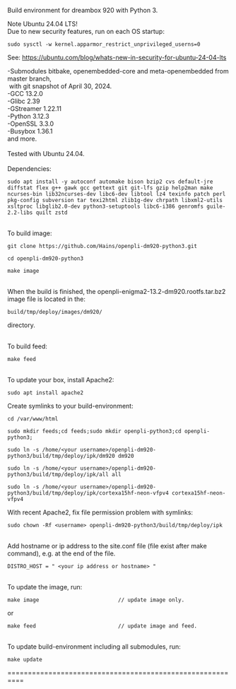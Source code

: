 Build environment for dreambox 920 with Python 3.<br>

Note Ubuntu 24.04 LTS!<br>
Due to new security features, run on each OS startup:
```
sudo sysctl -w kernel.apparmor_restrict_unprivileged_userns=0
```
See:
https://ubuntu.com/blog/whats-new-in-security-for-ubuntu-24-04-lts

-Submodules bitbake, openembedded-core and meta-openembedded from master branch,<br>
&nbsp;with git snapshot of April 30, 2024.<br>
-GCC 13.2.0<br>
-Glibc 2.39<br>
-GStreamer 1.22.11<br>
-Python 3.12.3<br>
-OpenSSL 3.3.0<br>
-Busybox 1.36.1<br>
and more.<br>
<br>
Tested with Ubuntu 24.04.
<br>
<br>
Dependencies:
```
sudo apt install -y autoconf automake bison bzip2 cvs default-jre diffstat flex g++ gawk gcc gettext git git-lfs gzip help2man make ncurses-bin lib32ncurses-dev libc6-dev libtool lz4 texinfo patch perl pkg-config subversion tar texi2html zlib1g-dev chrpath libxml2-utils xsltproc libglib2.0-dev python3-setuptools libc6-i386 genromfs guile-2.2-libs quilt zstd
```
<br>To build image:
```
git clone https://github.com/Hains/openpli-dm920-python3.git

cd openpli-dm920-python3

make image
```
<br>When the build is finished, the openpli-enigma2-13.2-dm920.rootfs.tar.bz2 image file is located in the:
```
build/tmp/deploy/images/dm920/
```
directory.

<br>To build feed:
```
make feed
```

<br>To update your box, install Apache2:
```
sudo apt install apache2
```
Create symlinks to your build-environment:
```
cd /var/www/html

sudo mkdir feeds;cd feeds;sudo mkdir openpli-python3;cd openpli-python3;

sudo ln -s /home/<your username>/openpli-dm920-python3/build/tmp/deploy/ipk/dm920 dm920 

sudo ln -s /home/<your username>/openpli-dm920-python3/build/tmp/deploy/ipk/all all

sudo ln -s /home/<your username>/openpli-dm920-python3/build/tmp/deploy/ipk/cortexa15hf-neon-vfpv4 cortexa15hf-neon-vfpv4
```
With recent Apache2, fix file permission problem with symlinks:
```
sudo chown -Rf <username> openpli-dm920-python3/build/tmp/deploy/ipk
```
<br>Add hostname or ip address to the site.conf file (file exist after make command), e.g. at the end of the file.
```
DISTRO_HOST = " <your ip address or hostname> "
```
<br>To update the image, run:
```
make image                         // update image only.
```
or  
```
make feed                          // update image and feed.
```

<br>To update build-environment including all submodules, run:
```
make update
```

==========================================================
